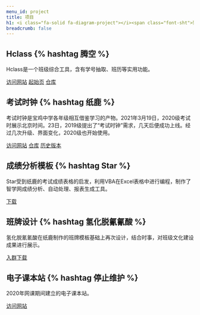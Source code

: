 ```yaml
---
menu_id: project
title: 项目
h1: <i class="fa-solid fa-diagram-project"></i><span class="font-sht">野生技协</span>项目
breadcrumb: false
---
```


## <i class="fa-solid fa-chalkboard-user"></i> Hclass {% hashtag 腾空 %}

Hclass是一个班级综合工具，含有学号抽取、班历等实用功能。
<div class="alist">
<a href="https://hclass.thisis.host/" data-sub="hclass.thisis.host"><i class="fa-solid fa-globe"></i>访问网站</a>
<a href="https://start.thisis.host/" data-sub="start.thisis.host"><i class="fa-solid fa-paper-plane"></i>起始页</a>
<a href="https://github.com/tengkongJS-MC/HclassSite" data-sub="HclassSite"><i class="fa-brands fa-github"></i>仓库</a>
</div>

## <i class="fa-solid fa-clock"></i> 考试时钟 {% hashtag 纸鹿 %}

考试时钟是宝鸡中学各年级相互借鉴学习的产物。2021年3月19日，2020级考试时展示北京时间。23日，2019级提出了“考试时钟”需求，几天后便成功上线。经过几次升级、界面变化，2020级也开始使用。
<div class="alist">
<a href="https://exam.thisis.host/" data-sub="exam.thisis.host"><i class="fa-solid fa-globe"></i>访问网站</a>
<a href="https://github.com/L33Z22L11/ExamClock" data-sub="ExamClock"><i class="fa-brands fa-github"></i>仓库</a>
<a href="https://examined.thisis.host" data-sub="考试时钟时光局"><i class="fa-solid fa-clock-rotate-left"></i>历史版本</a>
</div>

## <i class="fa-solid fa-table-list"></i> 成绩分析模板 {% hashtag Star %}

Star受到纸鹿的考试成绩表格的启发，利用VBA在Excel表格中进行编程，制作了智学网成绩分析、自动处理、报表生成工具。
<div class="alist">
<a href="http://little-star.ys168.com/" data-sub="需要365企业版"><i class="fa-solid fa-download"></i>下载</a>
</div>

## <i class="fa-solid fa-wand-magic-sparkles"></i> 班牌设计 {% hashtag 氢化脱氰氰酸 %}

氢化脱氰氰酸在纸鹿制作的班牌模板基础上再次设计，结合时事，对班级文化建设成果进行展示。
<div class="alist">
<a href="https://jq.qq.com/?_wv=1027&k=CRVRq4sD" data-sub="群:894656456"><i class="fa-brands fa-qq"></i>入群下载</a>
</div>

## <i class="fa-solid fa-book"></i> 电子课本站 {% hashtag 停止维护 %}

2020年网课期间建立的电子课本站。
<div class="alist">
<a href="/ebook" data-sub="2020网课专用"><i class="fa-solid fa-globe"></i>访问网站</a>
</div>